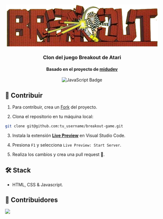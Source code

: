 <div align="center">
    <a href="">
    <img src="./assets/logo.png" /> 
    </a>
  <h3>
    <strong>Clon del juego Breakout de Atari</strong>
  </h3>
  <h4>
    Basado en el proyecto de
    <a href="https://youtu.be/b6du6MvQmuQ?si=bQ0V93E6oN1TLMdp" target="_blank">midudev</a>
  </h4>
</div>

<div align="center">

![JavaScript Badge](https://img.shields.io/badge/JavaScript-F7DF1E?logo=javascript&logoColor=000&style=flat)

</div>

## 🚀 Contribuir

1. Para contribuir, crea un [Fork](https://github.com/glaboryp/breakout-game/fork) del proyecto.

2. Clona el repositorio en tu máquina local:

```bash
git clone git@github.com:tu_username/breakout-game.git
```

3. Instala la extensión [**Live Preview**](https://marketplace.visualstudio.com/items?itemName=ms-vscode.live-server) en Visual Studio Code.

4. Presiona `F1` y selecciona `Live Preview: Start Server`.

5. Realiza los cambios y crea una pull request 🚀.

## 🛠️ Stack

- HTML, CSS & Javascript.


## 👑 Contribuidores

<a href="https://github.com/glaboryp/breakout-game/graphs/contributors">
  <img src="https://contrib.rocks/image?repo=glaboryp/breakout-game"/>
</a>